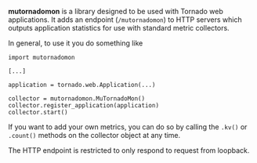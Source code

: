 **mutornadomon** is a library designed to be used with Tornado web applications. It adds an endpoint
(`/mutornadomon`) to HTTP servers which outputs application statistics for use with standard metric
collectors.

In general, to use it you do something like

```
import mutornadomon

[...]

application = tornado.web.Application(...)

collector = mutornadomon.MuTornadoMon()
collector.register_application(application)
collector.start()
```

If you want to add your own metrics, you can do so by calling the `.kv()` or
`.count()` methods on the collector object at any time.

The HTTP endpoint is restricted to only respond to request from loopback.
